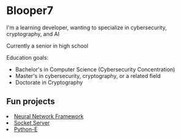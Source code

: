 # Blooper7

I'm a learning developer, wanting to specialize in cybersecurity, cryptography, and AI

Currently a senior in high school

Education goals:
- Bachelor's in Computer Science (Cybersecurity Concentration)
- Master's in cybersecurity, cryptography, or a related field
- Doctorate in Cryptography

## Fun projects
<li><a href=https://github.com/Blooper7/Neural-Network-Framework>Neural Network Framework</a></li>
<li><a href=https://github.com/Blooper7/Socket-Server>Socket Server</a></li>
<li><a href=https://github.com/Blooper7/Python-E>Python-E</a></li>
